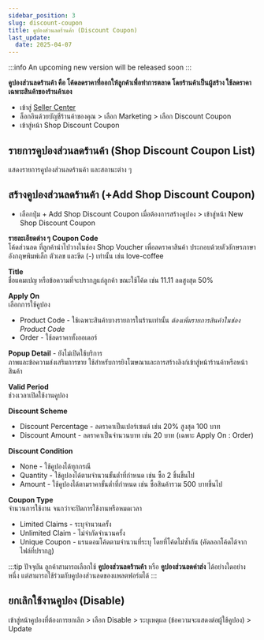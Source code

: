 ```yaml
---
sidebar_position: 3
slug: discount-coupon
title: คูปองส่วนลดร้านค้า (Discount Coupon)
last_update:
  date: 2025-04-07
---
```


:::info
An upcoming new version will be released soon
:::

**คูปองส่วนลดร้านค้า คือ โค้ดลดราคาที่ออกให้ลูกค้าเพื่อทำการตลาด โดยร้านค้าเป็นผู้สร้าง ใช้ลดราคาเฉพาะสินค้าของร้านค้าเอง**

- เข้าสู่ [Seller Center]( https://seller.cafn.co)
- ล็อกอินด้วยบัญชีร้านค้าของคุณ > เลือก Marketing > เลือก Discount Coupon
- เข้าสู่หน้า Shop Discount Coupon 

## รายการคูปองส่วนลดร้านค้า (Shop Discount Coupon List) 
แสดงรายการคูปองส่วนลดร้านค้า และสถานะต่าง ๆ

## สร้างคูปองส่วนลดร้านค้า (+Add Shop Discount Coupon) 

- เลือกปุ่ม + Add Shop Discount Coupon เมื่อต้องการสร้างคูปอง > เข้าสู่หน้า New Shop Discount Coupon


**รายละเอียดต่าง ๆ** 
**Coupon Code**<br />
โค้ดส่วนลด ที่ลูกค้านำไปวางในช่อง Shop Voucher เพื่อลดราคาสินค้า
ประกอบด้วยตัวอักษรภาษาอังกฤษพิมพ์เล็ก ตัวเลข และขีด (-) เท่านั้น
เช่น love-coffee 

**Title**<br />
ชื่อแคมเปญ หรือข้อความที่จะปรากฏแก่ลูกค้า ขณะใช้โค้ด
เช่น 11.11 ลดสูงสุด 50%

**Apply On**<br />
เลือกการใช้คูปอง
- Product Code - ใช้เฉพาะสินค้าบางรายการในร้านเท่านั้น *ต้องเพิ่มรายการสินค้าในช่อง Product Code*
- Order - ใช้ลดราคาทั้งออเดอร์

**Popup Detail** - ยังไม่เปิดใช้บริการ<br />
ภาพและข้อความส่งเสริมการขาย ใช้สำหรับการยิงโฆษณาและการสร้างลิงก์เข้าสู่หน้าร้านค้าหรือหน้าสินค้า

**Valid Period**<br />
ช่วงเวลาเปิดใช้งานคูปอง

**Discount Scheme**
- Discount Percentage - ลดราคาเป็นเปอร์เซนต์ เช่น 20% สูงสุด 100 บาท
- Discount Amount - ลดราคาเป็นจำนวนบาท เช่น 20 บาท (เฉพาะ Apply On : Order)

**Discount Condition**
- None - ใช้คูปองได้ทุกกรณี
- Quantity - ใช้คูปองได้ตามจำนวนขั้นต่ำที่กำหนด เช่น ซื้อ 2 ชิ้นขึ้นไป
- Amount - ใช้คูปองได้ตามราคาขั้นต่ำที่กำหนด เช่น ซื้อสินค้ารวม 500 บาทขึ้นไป

**Coupon Type**<br />
จำนวนการใช้งาน จนกว่าจะปิดการใช้งานหรือหมดเวลา
- Limited Claims - ระบุจำนวนครั้ง
- Unlimited Claim - ไม่จำกัดจำนวนครั้ง
- Unique Coupon - แรนดอมโค้ดตามจำนวนที่ระบุ โดยที่โค้ดไม่ซ้ำกัน (คัดลอกโค้ดได้จากไฟล์ที่ปรากฏ)

:::tip
ปัจจุบัน ลูกค้าสามารถเลือกใช้ **คูปองส่วนลดร้านค้า** หรือ **คูปองส่วนลดค่าส่ง** ได้อย่างใดอย่างหนึ่ง แต่สามารถใช้ร่วมกับคูปองส่วนลดของแพลตฟอร์มได้
::: 

## ยกเลิกใช้งานคูปอง (Disable)
เข้าสู่หน้าคูปองที่ต้องการยกเลิก > เลือก Disable > ระบุเหตุผล (ข้อความจะแสดงต่อผู้ใช้คูปอง) > Update  